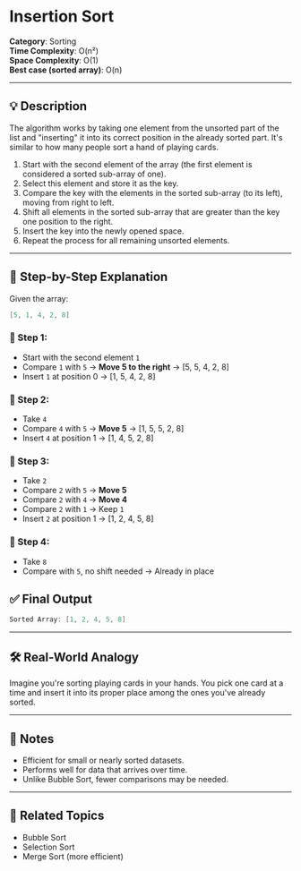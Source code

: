﻿# Insertion Sort
**Category**: Sorting  
**Time Complexity**: O(n²)  
**Space Complexity**: O(1)  
**Best case (sorted array)**: O(n)

---

## 💡 Description
The algorithm works by taking one element from the unsorted part of the list and "inserting" it into its correct position in the already sorted part. It's similar to how many people sort a hand of playing cards.

1. Start with the second element of the array (the first element is considered a sorted sub-array of one).
2. Select this element and store it as the key.
3. Compare the key with the elements in the sorted sub-array (to its left), moving from right to left.
4. Shift all elements in the sorted sub-array that are greater than the key one position to the right.
5. Insert the key into the newly opened space.
6. Repeat the process for all remaining unsorted elements.

---

## 🔁 Step-by-Step Explanation

Given the array:  
```csharp
[5, 1, 4, 2, 8]
```

### 🔄 Step 1:
- Start with the second element `1`
- Compare `1` with `5` → **Move 5 to the right** → [5, 5, 4, 2, 8]  
- Insert `1` at position 0 → [1, 5, 4, 2, 8]


### 🔄 Step 2:
- Take `4`
- Compare `4` with `5` → **Move 5** → [1, 5, 5, 2, 8]  
- Insert `4` at position 1 → [1, 4, 5, 2, 8]


### 🔄 Step 3:
- Take `2`
- Compare `2` with `5` → **Move 5**  
- Compare `2` with `4` → **Move 4**  
- Compare `2` with `1` → Keep `1`  
- Insert `2` at position 1 → [1, 2, 4, 5, 8]


### 🔄 Step 4:
- Take `8`
- Compare with `5`, no shift needed → Already in place


## ✅ Final Output

```csharp
Sorted Array: [1, 2, 4, 5, 8]
```

---

## 🛠 Real-World Analogy

Imagine you're sorting playing cards in your hands. You pick one card at a time and insert it into its proper place among the ones you've already sorted.

---

## 📌 Notes

- Efficient for small or nearly sorted datasets.
- Performs well for data that arrives over time.
- Unlike Bubble Sort, fewer comparisons may be needed.

---

## 🔗 Related Topics

- Bubble Sort  
- Selection Sort  
- Merge Sort (more efficient)
